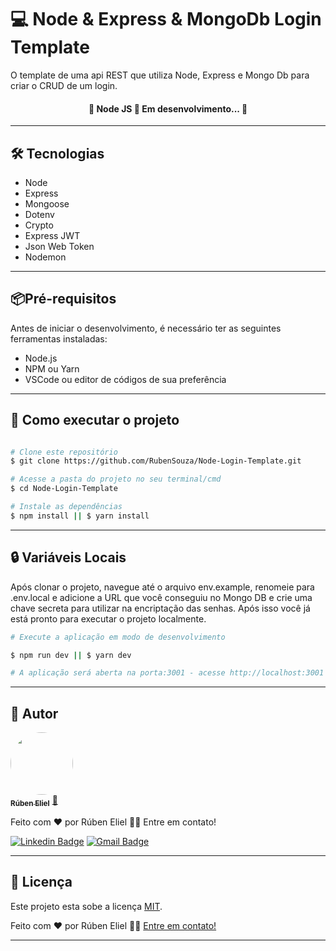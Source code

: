 # 💻 Node & Express & MongoDb Login Template

<p>O template de uma api REST que utiliza Node, Express e Mongo Db para criar o CRUD de um login.
</p>

<h4 align="center">
	🚧  Node JS  🚀 Em desenvolvimento...  🚧
</h4>

---

## 🛠 Tecnologias

- Node
- Express
- Mongoose
- Dotenv
- Crypto
- Express JWT
- Json Web Token
- Nodemon

---

## 📦Pré-requisitos

Antes de iniciar o desenvolvimento, é necessário ter as seguintes ferramentas instaladas:

- Node.js
- NPM ou Yarn
- VSCode ou editor de códigos de sua preferência

---

## 🚀 Como executar o projeto

```bash

# Clone este repositório
$ git clone https://github.com/RubenSouza/Node-Login-Template.git

# Acesse a pasta do projeto no seu terminal/cmd
$ cd Node-Login-Template

# Instale as dependências
$ npm install || $ yarn install
```

---

## 🔒 Variáveis Locais

Após clonar o projeto, navegue até o arquivo env.example, renomeie para .env.local e adicione a URL que você conseguiu no Mongo DB e crie uma chave secreta para utilizar na encriptação das senhas. Após isso você já está pronto para executar o projeto localmente.

```bash
# Execute a aplicação em modo de desenvolvimento

$ npm run dev || $ yarn dev

# A aplicação será aberta na porta:3001 - acesse http://localhost:3001
```

---

## 🦸 Autor

<a href="https://my-portfolio-rubensouza.vercel.app">
 <img style="border-radius: 50%;" src="https://avatars.githubusercontent.com/u/94180428?s=400&u=d983df45caa667f9edb048133d3e5b1b5415f78d&v=4" width="100px;" alt=""/>
 <br />
 <sub><b>Rúben Eliel</b></sub></a> <a href="https://my-portfolio-rubensouza.vercel.app">🚀</a>

Feito com ❤️ por Rúben Eliel 👋🏽 Entre em contato!

[![Linkedin Badge](https://img.shields.io/badge/-Rúben-blue?style=flat-square&logo=Linkedin&logoColor=white&link=https://www.linkedin.com/in/rúben-eliel-oliveira-souza-272b68159/)](https://www.linkedin.com/in/rúben-eliel-oliveira-souza-272b68159/)
[![Gmail Badge](https://img.shields.io/badge/-rubem.eliel2012@gmail.com-c14438?style=flat-square&logo=Gmail&logoColor=white&link=mailto:rubem.eliel2012@gmail.com)](mailto:rubem.eliel2012@gmail.com)

---

## 📝 Licença

Este projeto esta sobe a licença [MIT](./LICENSE).

Feito com ❤️ por Rúben Eliel 👋🏽 [Entre em contato!](https://www.linkedin.com/in/rúben-eliel-oliveira-souza-272b68159/)

---

